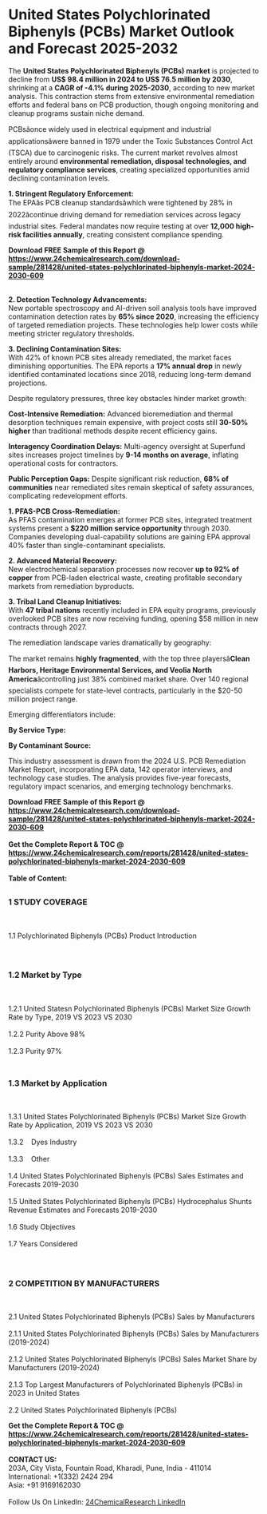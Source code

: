 <h1>United States Polychlorinated Biphenyls (PCBs) Market Outlook and Forecast 2025-2032</h1><p>The <strong>United States Polychlorinated Biphenyls (PCBs) market</strong> is projected to decline from <strong>US$ 98.4 million in 2024 to US$ 76.5 million by 2030</strong>, shrinking at a <strong>CAGR of -4.1% during 2025-2030</strong>, according to new market analysis. This contraction stems from extensive environmental remediation efforts and federal bans on PCB production, though ongoing monitoring and cleanup programs sustain niche demand.</p><p>PCBsâonce widely used in electrical equipment and industrial applicationsâwere banned in 1979 under the Toxic Substances Control Act (TSCA) due to carcinogenic risks. The current market revolves almost entirely around <strong>environmental remediation, disposal technologies, and regulatory compliance services</strong>, creating specialized opportunities amid declining contamination levels.</p><p><strong>1. Stringent Regulatory Enforcement:</strong><br>
The EPAâs PCB cleanup standardsâwhich were tightened by 28% in 2022âcontinue driving demand for remediation services across legacy industrial sites. Federal mandates now require testing at over <strong>12,000 high-risk facilities annually</strong>, creating consistent compliance spending.</p><div><b>Download FREE Sample of this Report @ 
            <a href="https://www.24chemicalresearch.com/download-sample/281428/united-states-polychlorinated-biphenyls-market-2024-2030-609">
            https://www.24chemicalresearch.com/download-sample/281428/united-states-polychlorinated-biphenyls-market-2024-2030-609</a></b></div><br><p><strong>2. Detection Technology Advancements:</strong><br>
New portable spectroscopy and AI-driven soil analysis tools have improved contamination detection rates by <strong>65% since 2020</strong>, increasing the efficiency of targeted remediation projects. These technologies help lower costs while meeting stricter regulatory thresholds.</p><p><strong>3. Declining Contamination Sites:</strong><br>
With 42% of known PCB sites already remediated, the market faces diminishing opportunities. The EPA reports a <strong>17% annual drop</strong> in newly identified contaminated locations since 2018, reducing long-term demand projections.</p><p>Despite regulatory pressures, three key obstacles hinder market growth:</p><p><strong>Cost-Intensive Remediation:</strong> Advanced bioremediation and thermal desorption techniques remain expensive, with project costs still <strong>30-50% higher</strong> than traditional methods despite recent efficiency gains.</p><p><strong>Interagency Coordination Delays:</strong> Multi-agency oversight at Superfund sites increases project timelines by <strong>9-14 months on average</strong>, inflating operational costs for contractors.</p><p><strong>Public Perception Gaps:</strong> Despite significant risk reduction, <strong>68% of communities</strong> near remediated sites remain skeptical of safety assurances, complicating redevelopment efforts.</p><p><strong>1. PFAS-PCB Cross-Remediation:</strong><br>
As PFAS contamination emerges at former PCB sites, integrated treatment systems present a <strong>$220 million service opportunity</strong> through 2030. Companies developing dual-capability solutions are gaining EPA approval 40% faster than single-contaminant specialists.</p><p><strong>2. Advanced Material Recovery:</strong><br>
New electrochemical separation processes now recover <strong>up to 92% of copper</strong> from PCB-laden electrical waste, creating profitable secondary markets from remediation byproducts.</p><p><strong>3. Tribal Land Cleanup Initiatives:</strong><br>
With <strong>47 tribal nations</strong> recently included in EPA equity programs, previously overlooked PCB sites are now receiving funding, opening $58 million in new contracts through 2027.</p><p>The remediation landscape varies dramatically by geography:</p><p>The market remains <strong>highly fragmented</strong>, with the top three playersâ<strong>Clean Harbors, Heritage Environmental Services, and Veolia North America</strong>âcontrolling just 38% combined market share. Over 140 regional specialists compete for state-level contracts, particularly in the $20-50 million project range.</p><p>Emerging differentiators include:</p><p><strong>By Service Type:</strong></p><p><strong>By Contaminant Source:</strong></p><p>This industry assessment is drawn from the 2024 U.S. PCB Remediation Market Report, incorporating EPA data, 142 operator interviews, and technology case studies. The analysis provides five-year forecasts, regulatory impact scenarios, and emerging technology benchmarks.</p><div><b>Download FREE Sample of this Report @ 
            <a href="https://www.24chemicalresearch.com/download-sample/281428/united-states-polychlorinated-biphenyls-market-2024-2030-609">
            https://www.24chemicalresearch.com/download-sample/281428/united-states-polychlorinated-biphenyls-market-2024-2030-609</a></b></div><br><div><b>Get the Complete Report & TOC @ 
            <a href="https://www.24chemicalresearch.com/reports/281428/united-states-polychlorinated-biphenyls-market-2024-2030-609">
            https://www.24chemicalresearch.com/reports/281428/united-states-polychlorinated-biphenyls-market-2024-2030-609</a></b></div><br>
            <b>Table of Content:</b><p><h2><span style="font-size:16px"><strong>1 STUDY COVERAGE</strong></span></h2><br />
<p>1.1 Polychlorinated Biphenyls (PCBs) Product Introduction</p><br />
<h2><span style="font-size:16px"><strong>1.2 Market by Type</strong></span></h2><br />
<p>1.2.1 United Statesn Polychlorinated Biphenyls (PCBs) Market Size Growth Rate by Type, 2019 VS 2023 VS 2030<br /><br />
1.2.2 Purity Above 98%&nbsp;&nbsp; &nbsp;<br /><br />
1.2.3 Purity 97%<br /><br />
<h2><span style="font-size:16px"><strong>1.3 Market by Application</strong></span></h2><br />
<p>1.3.1 United States Polychlorinated Biphenyls (PCBs) Market Size Growth Rate by Application, 2019 VS 2023 VS 2030<br /><br />
1.3.2&nbsp;&nbsp; &nbsp;Dyes Industry<br /><br />
1.3.3&nbsp;&nbsp; &nbsp;Other<br /><br />
1.4 United States Polychlorinated Biphenyls (PCBs) Sales Estimates and Forecasts 2019-2030<br /><br />
1.5 United States Polychlorinated Biphenyls (PCBs) Hydrocephalus Shunts Revenue Estimates and Forecasts 2019-2030<br /><br />
1.6 Study Objectives<br /><br />
1.7 Years Considered</p><br />
<h2><span style="font-size:16px"><strong>2 COMPETITION BY MANUFACTURERS</strong></span></h2><br />
<p>2.1 United States Polychlorinated Biphenyls (PCBs) Sales by Manufacturers<br /><br />
2.1.1 United States Polychlorinated Biphenyls (PCBs) Sales by Manufacturers (2019-2024)<br /><br />
2.1.2 United States Polychlorinated Biphenyls (PCBs) Sales Market Share by Manufacturers (2019-2024)<br /><br />
2.1.3 Top Largest Manufacturers of Polychlorinated Biphenyls (PCBs) in 2023 in United States<br /><br />
2.2 United States Polychlorinated Biphenyls (PCBs) </p><div><b>Get the Complete Report & TOC @ 
            <a href="https://www.24chemicalresearch.com/reports/281428/united-states-polychlorinated-biphenyls-market-2024-2030-609">
            https://www.24chemicalresearch.com/reports/281428/united-states-polychlorinated-biphenyls-market-2024-2030-609</a></b></div><br><b>CONTACT US:</b><br>
            203A, City Vista, Fountain Road, Kharadi, Pune, India - 411014<br>
            International: +1(332) 2424 294<br>
            Asia: +91 9169162030 <br><br>
            Follow Us On LinkedIn: <a href="https://www.linkedin.com/company/24chemicalresearch/">24ChemicalResearch LinkedIn</a>